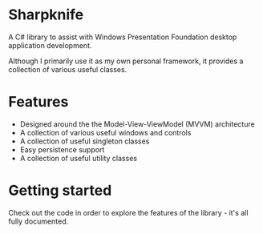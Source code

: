 # Sharpknife

A C# library to assist with Windows Presentation Foundation desktop application development.

Although I primarily use it as my own personal framework, it provides a collection of various useful classes.

# Features

* Designed around the the Model-View-ViewModel (MVVM) architecture
* A collection of various useful windows and controls
* A collection of useful singleton classes
* Easy persistence support
* A collection of useful utility classes

# Getting started

Check out the code in order to explore the features of the library - it's all fully documented.